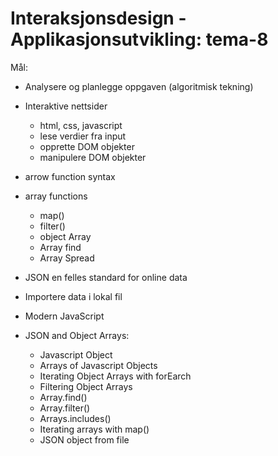# Interaksjonsdesign - Applikasjonsutvikling: tema-8

Mål:

- Analysere og planlegge oppgaven (algoritmisk tekning)
- Interaktive nettsider
    - html, css, javascript 
    - lese verdier fra input
    - opprette DOM objekter
    - manipulere DOM objekter
    
- arrow function syntax
- array functions
    - map()
    - filter()
    - object Array
    - Array find 
    - Array Spread
 - JSON en felles standard for online data
 - Importere data i lokal fil 
 - Modern JavaScript
 - JSON and Object Arrays:
    - Javascript Object
    - Arrays of Javascript Objects
    - Iterating Object Arrays with forEarch
    - Filtering Object Arrays
    - Array.find()
    - Array.filter()
    - Arrays.includes()
    - Iterating arrays with map()
    - JSON object from file
